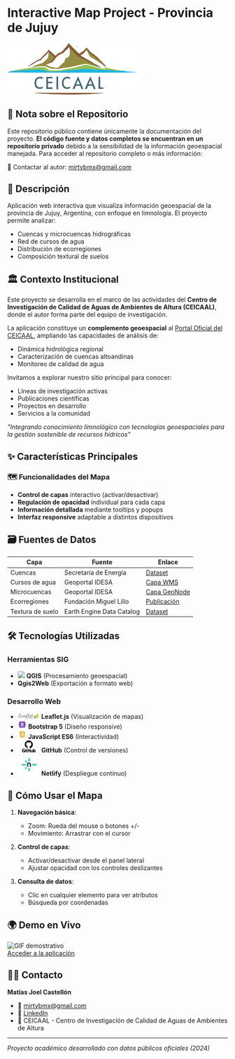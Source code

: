 # Interactive Map Project - Provincia de Jujuy

<img src="images/Logotipo-CEICAAL-HD.png" width=300>

## 🔐 Nota sobre el Repositorio

Este repositorio público contiene únicamente la documentación del proyecto. **El código fuente y datos completos se encuentran en un repositorio privado** debido a la sensibilidad de la información geoespacial manejada. Para acceder al repositorio completo o más información:

📧 Contactar al autor: mirtybmx@gmail.com

## 📌 Descripción

Aplicación web interactiva que visualiza información geoespacial de la provincia de Jujuy, Argentina, con enfoque en limnología. El proyecto permite analizar:

- Cuencas y microcuencas hidrográficas
- Red de cursos de agua
- Distribución de ecorregiones
- Composición textural de suelos

## 🏛️ Contexto Institucional

Este proyecto se desarrolla en el marco de las actividades del **Centro de Investigación de Calidad de Aguas de Ambientes de Altura (CEICAAL)**, donde el autor forma parte del equipo de investigación. 

La aplicación constituye un **complemento geoespacial** al [Portal Oficial del CEICAAL](https://ceicaal0.webnode.page/), ampliando las capacidades de análisis de:

- Dinámica hidrológica regional  
- Caracterización de cuencas altoandinas  
- Monitoreo de calidad de agua  

Invitamos a explorar nuestro sitio principal para conocer:
- Líneas de investigación activas  
- Publicaciones científicas  
- Proyectos en desarrollo  
- Servicios a la comunidad  

*"Integrando conocimiento limnológico con tecnologías geoespaciales para la gestión sostenible de recursos hídricos"*

## ✨ Características Principales

### 🗺️ Funcionalidades del Mapa
- **Control de capas** interactivo (activar/desactivar)
- **Regulación de opacidad** individual para cada capa
- **Información detallada** mediante tooltips y popups
- **Interfaz responsive** adaptable a distintos dispositivos

## 🗃️ Fuentes de Datos

| Capa               | Fuente                        | Enlace |
|--------------------|-------------------------------|--------|
| Cuencas           | Secretaría de Energía        | [Dataset](http://datos.energia.gob.ar/dataset/2c8b870a-7d6b-4ad0-ace0-86c4a9c9e3c0/archivo/ace98ef1-e7a8-4d5d-8f44-2e85a2d824a4) |
| Cursos de agua    | Geoportal IDESA              | [Capa WMS](http://geoportal.idesa.gob.ar/layers/geonode%3Acursosdeagua) |
| Microcuencas      | Geoportal IDESA              | [Capa GeoNode](http://geoportal.idesa.gob.ar/layers/geonode%3Acuencas_noa_ll) |
| Ecorregiones      | Fundación Miguel Lillo       | [Publicación](https://www.lillo.org.ar/editorial/index.php/publicaciones/catalog/book/253) |
| Textura de suelo  | Earth Engine Data Catalog    | [Dataset](https://developers.google.com/earth-engine/datasets/catalog/OpenLandMap_SOL_SOL_TEXTURE-CLASS_USDA-TT_M_v02?hl=es-419) |

## 🛠️ Tecnologías Utilizadas

### Herramientas SIG
- <img src="https://upload.wikimedia.org/wikipedia/commons/9/91/QGIS_logo_new.svg" width=16> **QGIS** (Procesamiento geoespacial)
- **Qgis2Web** (Exportación a formato web)

### Desarrollo Web
- <img src="images/leaflet.png" width=50> **Leaflet.js** (Visualización de mapas)
- <img src="images/bootstrap-5.png" width=20> **Bootstrap 5** (Diseño responsive)
- <img src="images/javascript.png" width=20> **JavaScript ES6** (Interactividad)
- <img src="images/GitHub.png" width=50> **GitHub** (Control de versiones)
- <img src="images/netlify.jpg" width=50> **Netlify** (Despliegue continuo)

## 🎯 Cómo Usar el Mapa

1. **Navegación básica**:
   - Zoom: Rueda del mouse o botones +/-
   - Movimiento: Arrastrar con el cursor

2. **Control de capas**:
   - Activar/desactivar desde el panel lateral
   - Ajustar opacidad con los controles deslizantes

3. **Consulta de datos**:
   - Clic en cualquier elemento para ver atributos
   - Búsqueda por coordenadas

## 🌍 Demo en Vivo

![GIF demostrativo](images/interactiveMapProject.gif)  
[Acceder a la aplicación](https://ceicaalmap.netlify.app)

## 👨‍💻 Contacto

**Matías Joel Castellón**  
- 📧 mirtybmx@gmail.com  
- 🔗 [LinkedIn](http://www.linkedin.com/in/matias-castellon)  
- 🏢 CEICAAL - Centro de Investigación de Calidad de Aguas de Ambientes de Altura

---

*Proyecto académico desarrollado con datos públicos oficiales (2024)*
